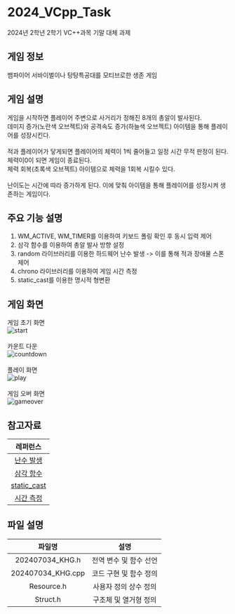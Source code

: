 # 2024_VCpp_Task
2024년 2학년 2학기 VC++과목 기말 대체 과제<br>

## 게임 정보
뱀파이어 서바이벌이나 탕탕특공대를 모티브로한 생존 게임<br>

## 게임 설명
게임을 시작하면 플레이어 주변으로 사거리가 정해진 8개의 총알이 발사된다.<br> 데미지 증가(노란색 오브젝트)와 공격속도 증가(하늘색 오브젝트) 아이템을 통해 플레이어를 성장시킨다.<br><br>
적과 플레이어가 닿게되면 플레이어의 체력이 1씩 줄어들고 일정 시간 무적 판정이 된다. <br>체력이0이 되면 게임이 종료된다.<br> 체력 회복(초록색 오브젝트) 아이템으로 체력을 1회복 시킬수 있다.<br><br>
난이도는 시간에 따라 증가하게 된다. 이에 맞춰 아이템을 통해 플레이어를 성장시켜 생존하는 게임이다.

## 주요 기능 설명
1. WM_ACTIVE, WM_TIMER를 이용하여 키보드 폴링 확인 후 동시 입력 제어<br>
2. 삼각 함수를 이용하여 총알 발사 방향 설정<br>
3. random 라이브러리를 이용한 하드웨어 난수 발생 -> 이를 통해 적과 장애물 스폰 제어<br>
4. chrono 라이브러리를 이용하여 게임 시간 측정<br>
5. static_cast를 이용한 명시적 형변환

## 게임 화면
게임 초기 화면<br>
![start](https://github.com/user-attachments/assets/e476d599-2876-4ede-b3cf-f974db25112d)
<br><br>
카운트 다운<br>
![countdown](https://github.com/user-attachments/assets/16987402-1007-4c9c-9165-c6c287908617)
<br><br>
플레이 화면<br>
![play](https://github.com/user-attachments/assets/c91fdcd7-6c26-4f90-9df7-00b3b19ccc96)
<br><br>
게임 오버 화면<br>
![gameover](https://github.com/user-attachments/assets/728b7ea6-9751-4bea-a3e9-d000cfe53a00)

## 참고자료
| 레퍼런스 |
| :---: |
| <a href="https://m.blog.naver.com/dorergiverny/223067218069">난수 발생</a> |  
| <a href="https://blockdmask.tistory.com/446">삼각 함수</a> |
| <a href="https://blockdmask.tistory.com/236">static_cast</a> |
| <a href="https://two-parks.tistory.com/32">시간 측정</a> |

## 파일 설명
| 파일명 | 설명 |
| :---: | :---: |
| 202407034_KHG.h | 전역 변수 및 함수 선언 |
| 202407034_KHG.cpp | 코드 구현 및 함수 정의 |
| Resource.h | 사용자 정의 상수 정의 |
| Struct.h | 구조체 및 열거형 정의 |
